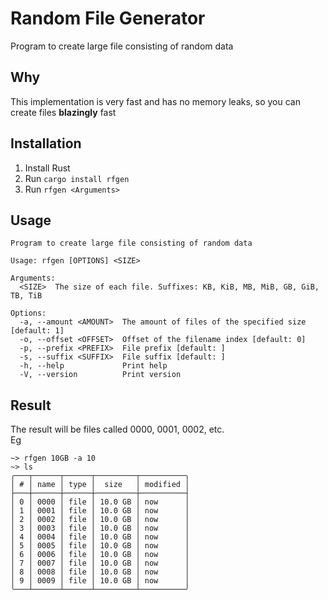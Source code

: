 # Random File Generator
Program to create large file consisting of random data

## Why
This implementation is very fast and has no memory leaks, so you can create files __blazingly__ fast

## Installation
1. Install Rust
2. Run `cargo install rfgen`
3. Run `rfgen <Arguments>`

## Usage
```
Program to create large file consisting of random data

Usage: rfgen [OPTIONS] <SIZE>

Arguments:
  <SIZE>  The size of each file. Suffixes: KB, KiB, MB, MiB, GB, GiB, TB, TiB

Options:
  -a, --amount <AMOUNT>  The amount of files of the specified size [default: 1]
  -o, --offset <OFFSET>  Offset of the filename index [default: 0]
  -p, --prefix <PREFIX>  File prefix [default: ]
  -s, --suffix <SUFFIX>  File suffix [default: ]
  -h, --help             Print help
  -V, --version          Print version
```

## Result
The result will be files called 0000, 0001, 0002, etc.  
Eg
```
~> rfgen 10GB -a 10
~> ls
╭───┬──────┬──────┬─────────┬──────────╮
│ # │ name │ type │  size   │ modified │
├───┼──────┼──────┼─────────┼──────────┤
│ 0 │ 0000 │ file │ 10.0 GB │ now      │
│ 1 │ 0001 │ file │ 10.0 GB │ now      │
│ 2 │ 0002 │ file │ 10.0 GB │ now      │
│ 3 │ 0003 │ file │ 10.0 GB │ now      │
│ 4 │ 0004 │ file │ 10.0 GB │ now      │
│ 5 │ 0005 │ file │ 10.0 GB │ now      │
│ 6 │ 0006 │ file │ 10.0 GB │ now      │
│ 7 │ 0007 │ file │ 10.0 GB │ now      │
│ 8 │ 0008 │ file │ 10.0 GB │ now      │
│ 9 │ 0009 │ file │ 10.0 GB │ now      │
╰───┴──────┴──────┴─────────┴──────────╯
```
